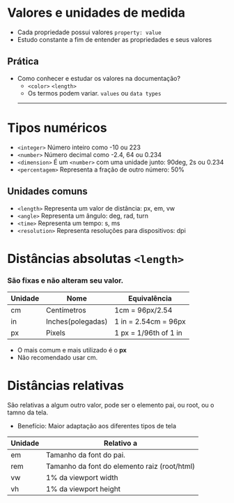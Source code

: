 # Valores e unidades de medida

* Cada propriedade possui valores `property: value`
* Estudo constante a fim de entender as propriedades e seus valores


## Prática

* Como conhecer e estudar os valores na documentação?
    * `<color>` `<length>`
    * Os termos podem variar. `values` ou `data types`
    <hr>


# Tipos numéricos

* `<integer>` Número inteiro como -10 ou 223
* `<number>` Número decimal como -2.4, 64 ou 0.234
* `<dimension>` É um `<number>` com uma unidade junto: 90deg, 2s ou 0.234
* `<percentagem>` Representa a fração de outro número: 50%

## Unidades comuns

* `<length>` Representa um valor de distância: px, em, vw
* `<angle>` Representa um ângulo: deg, rad, turn
* `<time>` Representa um tempo: s, ms
* `<resolution>` Representa resoluções para dispositivos: dpi

# Distâncias absolutas `<length>`

###  São fixas e não alteram seu valor.

 **Unidade** | **Nome** | **Equivalência**
 ------- | ------| --------
cm | Centímetros | 1cm = 96px/2.54
in | Inches(polegadas) | 1 in = 2.54cm = 96px 
px | Pixels | 1 px = 1/96th of 1 in 
<p>

* O mais comum e mais utilizado é o **px**
* Não recomendado usar cm.

# Distâncias relativas

São relativas a algum outro valor, pode ser o elemento pai, ou root, ou o tamno da tela.

* Benefício: Maior adaptação aos diferentes tipos de tela

**Unidade** | **Relativo a**
----------- | --------------
em | Tamanho da font do pai.
rem | Tamanho da font do elemento raiz (root/html)
vw | 1% da viewport width
vh | 1% da viewport height

